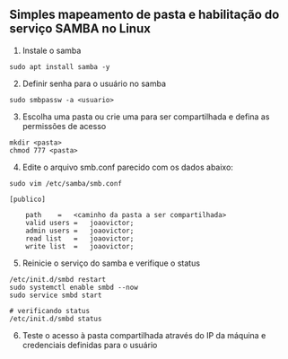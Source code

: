 ## Simples mapeamento de pasta e habilitação do serviço SAMBA no Linux

1. Instale o samba
```shell
sudo apt install samba -y
```
2. Definir senha para o usuário no samba
```shell
sudo smbpassw -a <usuario>
```
3. Escolha uma pasta ou crie uma para ser compartilhada e defina as permissões de acesso
```shell
mkdir <pasta>
chmod 777 <pasta>
```
4. Edite o arquivo smb.conf parecido com os dados abaixo:
```shell
sudo vim /etc/samba/smb.conf

[publico]

	path	=	<caminho da pasta a ser compartilhada>
	valid users	=	joaovictor;
	admin users	=	joaovictor;
	read list	=	joaovictor;
	write list	=	joaovictor;
```
5. Reinicie o serviço do samba e verifique o status
```shell
/etc/init.d/smbd restart 
sudo systemctl enable smbd --now
sudo service smbd start 

# verificando status
/etc/init.d/smbd status
```

6. Teste o acesso à pasta compartilhada através do IP da máquina e credenciais definidas para o usuário



